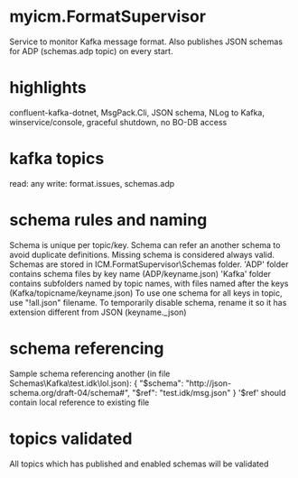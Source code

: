 # myicm.FormatSupervisor
Service to monitor Kafka message format. Also publishes JSON schemas for ADP (schemas.adp topic) on every start.

# highlights
confluent-kafka-dotnet, MsgPack.Cli, JSON schema, NLog to Kafka, winservice/console, graceful shutdown, no BO-DB access

# kafka topics
read: any
write: format.issues, schemas.adp

# schema rules and naming
Schema is unique per topic/key. Schema can refer an another schema to avoid duplicate definitions. Missing schema is considered always valid.
Schemas are stored in ICM.FormatSupervisor\Schemas folder. 'ADP' folder contains schema files by key name (ADP/keyname.json) 
'Kafka' folder contains subfolders named by topic names, with files named after the keys (Kafka/topicname/keyname.json)
To use one schema for all keys in topic, use "!all.json" filename.
To temporarily disable schema, rename it so it has extension different from JSON (keyname._json)

# schema referencing
Sample schema referencing another (in file Schemas\Kafka\test.idk\lol.json):
{
    "$schema": "http://json-schema.org/draft-04/schema#",
    "$ref": "test.idk/msg.json"
}
'$ref' should contain local reference to existing file

# topics validated
All topics which has published and enabled schemas will be validated
